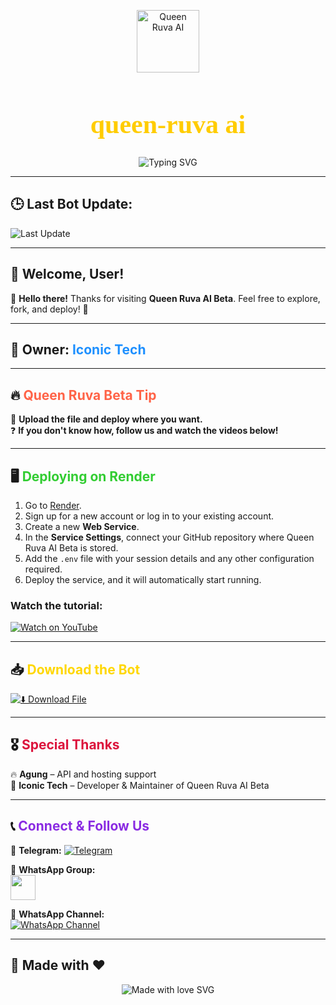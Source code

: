 <p align="center">
  <img src="https://files.catbox.moe/hj0hur.webp" alt="Queen Ruva AI" width="100" height="100" />
</p>

<p align="center">
  <h1 align="center" style="font-family: 'EB Garamond'; font-size: 3em; color: #ffcc00;">queen-ruva ai</h1>
</p>

<p align="center">
  <img src="https://readme-typing-svg.demolab.com?font=EB+Garamond&weight=900&size=30&duration=4000&pause=1000&width=435&lines=My+Name+is+Iconic+Tech;Created+Queen+Ruva+AI;Fork+Me+and+Enjoy!" alt="Typing SVG" />
</p>

---
## 🕒 Last Bot Update:  
![Last Update](https://img.shields.io/github/last-commit/iconic05/Queen-ruva-ai-beta?style=for-the-badge&label=Updated%20on)

---

## 👋 **Welcome, User!**  
💬 **Hello there!** Thanks for visiting **Queen Ruva AI Beta**. Feel free to explore, fork, and deploy! 🚀  

---

## 👤 **Owner:** <span style="color: #1E90FF;">Iconic Tech</span>  

---

## 🔥 **<span style="color: #FF6347;">Queen Ruva Beta Tip</span>**  
🚀 **Upload the file and deploy where you want.**  
❓ **If you don't know how, follow us and watch the videos below!**  

---

## 🖥 **<span style="color: #32CD32;">Deploying on Render</span>**  
1. Go to [Render](https://render.com/).
2. Sign up for a new account or log in to your existing account.
3. Create a new **Web Service**.
4. In the **Service Settings**, connect your GitHub repository where Queen Ruva AI Beta is stored.
5. Add the `.env` file with your session details and any other configuration required.
6. Deploy the service, and it will automatically start running.

### Watch the tutorial:
[![Watch on YouTube](https://img.shields.io/badge/▶️%20Watch%20Guide-red?style=for-the-badge)](https://youtu.be/Pzl43dlPkQw?si=t3zMgaUNkH-UIg8y)  

---

## 📥 **<span style="color: #FFD700;">Download the Bot</span>**  
[![⬇️ Download File](https://img.shields.io/badge/⬇️%20Download%20File-green?style=for-the-badge)](YOUR_DIRECT_DOWNLOAD_LINK_HERE)  

---

## 🎖 **<span style="color: #DC143C;">Special Thanks</span>**  
🔥 **Agung** – API and hosting support  
👑 **Iconic Tech** – Developer & Maintainer of Queen Ruva AI Beta  

---

## 📞 **<span style="color: #8A2BE2;">Connect & Follow Us</span>**  

🔹 **Telegram:** [![Telegram](https://img.shields.io/badge/Telegram-Join%20Now-blue?style=for-the-badge)](https://t.me/kinetech06)  

🔹 **WhatsApp Group:**  
<a href="https://chat.whatsapp.com/LyFPHDvc5vMCglUFjv7Rlp">
  <img src="https://upload.wikimedia.org/wikipedia/commons/6/6b/WhatsApp.svg" width="40px">
</a>  

🔹 **WhatsApp Channel:**  
[![WhatsApp Channel](https://img.shields.io/badge/WhatsApp%20Channel-Join%20Now-green?style=for-the-badge)](https://whatsapp.com/channel/0029ValX2Js9RZAVtDgMYj0r)  

---

## 🎨 **Made with ❤️**  

<p align="center">
  <img src="https://readme-typing-svg.demolab.com?font=EB+Garamond&weight=900&size=20&pause=1000&color=FF0000&vCenter=true&width=200&lines=Made+with+❤️;By+ICONICS-TECH" alt="Made with love SVG" />
</p>

